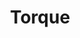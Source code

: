 ---
layout: default
associated_platform: Lever for Change
country: United States of America
last_edit: '2022-03-08T20:27:53.000Z'
location: https://torque.leverforchange.org/help/index.php/Main_Page
point_of_contact: Jeff Ubois
shortname: lever_for_change_torque
still_active?: true
title: Torque
uuid: rec888lErRahJb4LI
---